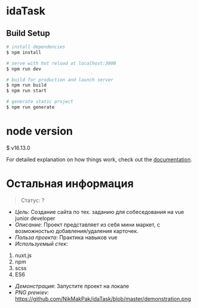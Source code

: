 # idaTask

## Build Setup

```bash
# install dependencies
$ npm install

# serve with hot reload at localhost:3000
$ npm run dev

# build for production and launch server
$ npm run build
$ npm run start

# generate static project
$ npm run generate
```
# node version
$ v16.13.0

For detailed explanation on how things work, check out the [documentation](https://nuxtjs.org).

# Остальная информация
> Статус: ?

- _Цель_:
Создание сайта по тех. заданию для собеседования на vue junior developer
- _Описание_:
Проект представляет из себя мини маркет, с возможностью добавления/удаления карточек. 
- _Польза проекта_: 
Практика навыков vue
- _Используемый стек_:
1. nuxt.js
2. npm
3. scss
4. ES6
- _Демонстрация_: 
Запустите проект на локале
- _PNG prewiev_: 
https://github.com/NikMakPak/idaTask/blob/master/demonstration.png

